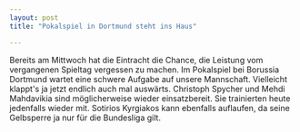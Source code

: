 ```yaml
---
layout: post
title: "Pokalspiel in Dortmund steht ins Haus"

---
```


Bereits am Mittwoch hat die Eintracht die Chance, die Leistung vom vergangenen Spieltag vergessen zu machen. Im Pokalspiel bei Borussia Dortmund wartet eine schwere Aufgabe auf unsere Mannschaft. Vielleicht klappt's ja jetzt endlich auch mal auswärts. Christoph Spycher und Mehdi Mahdavikia sind möglicherweise wieder einsatzbereit. Sie trainierten heute jedenfalls wieder mit. Sotirios Kyrgiakos kann ebenfalls auflaufen, da seine Gelbsperre ja nur für die Bundesliga gilt.


